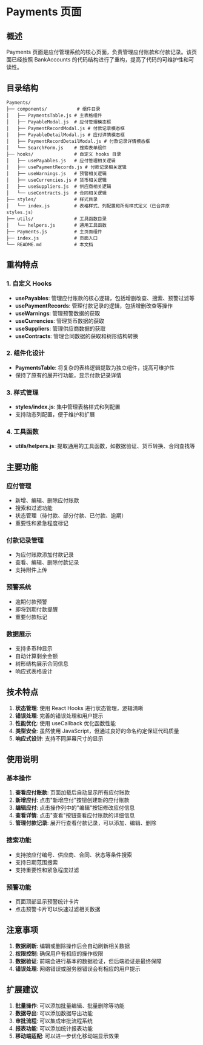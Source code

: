 # Payments 页面

## 概述

Payments 页面是应付管理系统的核心页面，负责管理应付账款和付款记录。该页面已经按照 BankAccounts 的代码结构进行了重构，提高了代码的可维护性和可读性。

## 目录结构

```
Payments/
├── components/           # 组件目录
│   ├── PaymentsTable.js # 主表格组件
│   ├── PayableModal.js  # 应付管理模态框
│   ├── PaymentRecordModal.js # 付款记录模态框
│   ├── PayableDetailModal.js # 应付详情模态框
│   ├── PaymentRecordDetailModal.js # 付款记录详情模态框
│   └── SearchForm.js    # 搜索表单组件
├── hooks/               # 自定义 hooks 目录
│   ├── usePayables.js   # 应付管理相关逻辑
│   ├── usePaymentRecords.js # 付款记录相关逻辑
│   ├── useWarnings.js   # 预警相关逻辑
│   ├── useCurrencies.js # 货币相关逻辑
│   ├── useSuppliers.js  # 供应商相关逻辑
│   └── useContracts.js  # 合同相关逻辑
├── styles/              # 样式目录
│   └── index.js         # 表格样式、列配置和所有样式定义（已合并原 styles.js）
├── utils/               # 工具函数目录
│   └── helpers.js       # 通用工具函数
├── Payments.js          # 主页面组件
├── index.js             # 页面入口
└── README.md            # 本文档
```

## 重构特点

### 1. 自定义 Hooks

- **usePayables**: 管理应付账款的核心逻辑，包括增删改查、搜索、预警过滤等
- **usePaymentRecords**: 管理付款记录的逻辑，包括增删改查等操作
- **useWarnings**: 管理预警数据的获取
- **useCurrencies**: 管理货币数据的获取
- **useSuppliers**: 管理供应商数据的获取
- **useContracts**: 管理合同数据的获取和树形结构转换

### 2. 组件化设计

- **PaymentsTable**: 将复杂的表格逻辑提取为独立组件，提高可维护性
- 保持了原有的展开行功能，显示付款记录详情

### 3. 样式管理

- **styles/index.js**: 集中管理表格样式和列配置
- 支持动态列配置，便于维护和扩展

### 4. 工具函数

- **utils/helpers.js**: 提取通用的工具函数，如数据验证、货币转换、合同查找等

## 主要功能

### 应付管理
- 新增、编辑、删除应付账款
- 搜索和过滤功能
- 状态管理（待付款、部分付款、已付款、逾期）
- 重要性和紧急程度标记

### 付款记录管理
- 为应付账款添加付款记录
- 查看、编辑、删除付款记录
- 支持附件上传

### 预警系统
- 逾期付款预警
- 即将到期付款提醒
- 重要付款标记

### 数据展示
- 支持多币种显示
- 自动计算剩余金额
- 树形结构展示合同信息
- 响应式表格设计

## 技术特点

1. **状态管理**: 使用 React Hooks 进行状态管理，逻辑清晰
2. **错误处理**: 完善的错误处理和用户提示
3. **性能优化**: 使用 useCallback 优化函数性能
4. **类型安全**: 虽然使用 JavaScript，但通过良好的命名约定保证代码质量
5. **响应式设计**: 支持不同屏幕尺寸的显示

## 使用说明

### 基本操作
1. **查看应付账款**: 页面加载后自动显示所有应付账款
2. **新增应付**: 点击"新增应付"按钮创建新的应付账款
3. **编辑应付**: 点击操作列中的"编辑"按钮修改应付信息
4. **查看详情**: 点击"查看"按钮查看应付账款的详细信息
5. **管理付款记录**: 展开行查看付款记录，可以添加、编辑、删除

### 搜索功能
- 支持按应付编号、供应商、合同、状态等条件搜索
- 支持日期范围搜索
- 支持重要性和紧急程度过滤

### 预警功能
- 页面顶部显示预警统计卡片
- 点击预警卡片可以快速过滤相关数据

## 注意事项

1. **数据刷新**: 编辑或删除操作后会自动刷新相关数据
2. **权限控制**: 确保用户有相应的操作权限
3. **数据验证**: 前端会进行基本的数据验证，但后端验证是最终保障
4. **错误处理**: 网络错误或服务器错误会有相应的用户提示

## 扩展建议

1. **批量操作**: 可以添加批量编辑、批量删除等功能
2. **数据导出**: 可以添加数据导出功能
3. **审批流程**: 可以集成审批流程系统
4. **报表功能**: 可以添加统计报表功能
5. **移动端适配**: 可以进一步优化移动端显示效果
